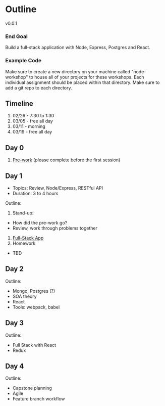 # Outline

v0.0.1

### End Goal

Build a full-stack application with Node, Express, Postgres and React.

### Example Code

Make sure to create a new directory on your machine called "node-workshop" to house all of your projects for these workshops. Each individual assignment should be placed within that directory. Make sure to add a git repo to each directory.

## Timeline

1. 02/26 - 7:30 to 1:30
1. 03/05 - free all day
1. 03/11 - morning
1. 03/19 - free all day

## Day 0

1. [Pre-work](lessons/00-prework.md) (please complete before the first session)

## Day 1

- Topics: Review, Node/Express, RESTful API
- Duration: 3 to 4 hours

Outline:

1. Stand-up:
  - How did the pre-work go?
  - Review, work through problems together
1. [Full-Stack App](lessons/01-fullstack-app.md)
1. Homework
  - TBD

## Day 2

Outline:

- Mongo, Postgres (?)
- SOA theory
- React
- Tools: webpack, babel

## Day 3

Outline:

- Full Stack with React
- Redux

## Day 4

Outline:

- Capstone planning
- Agile
- Feature branch workflow
